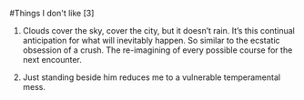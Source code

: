#Things I don't like [3]
1. Clouds cover the sky, cover the city, but it doesn’t rain. It’s this continual anticipation for what will inevitably happen. So similar to the ecstatic obsession of a crush. The re-imagining of every possible course for the next encounter.

2. Just standing beside him reduces me to a vulnerable temperamental mess.